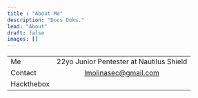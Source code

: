 ```yaml
---
title : "About Me"
description: "Docs Doks."
lead: "About"
draft: false
images: []
---
```



|          |               |
|----------|:-------------:|
| Me |  22yo Junior Pentester at Nautilus Shield |
| Contact |    lmolinasec@gmail.com   | 
| Hackthebox | <center><script src="https://www.hackthebox.eu/badge/175051"></script></center> | 


